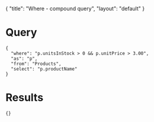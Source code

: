 {
	"title": "Where - compound query",
	"layout": "default"
}
# Query
	{
	  "where": "p.unitsInStock > 0 && p.unitPrice > 3.00", 
	  "as": "p", 
	  "from": "Products", 
	  "select": "p.productName"
	}
# Results
	{}
